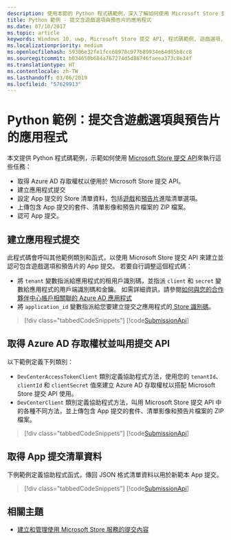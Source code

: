 ```yaml
---
description: 使用本節的 Python 程式碼範例，深入了解如何使用 Microsoft Store 提交 API 來提交遊戲選項和預告片。
title: Python 範例 - 提交含遊戲選項與預告片的應用程式
ms.date: 07/10/2017
ms.topic: article
keywords: Windows 10, uwp, Microsoft Store 提交 API, 程式碼範例, 遊戲選項, 預告片, 進階清單, python
ms.localizationpriority: medium
ms.openlocfilehash: 59306e32fe1fcc68978c977b89934e64d85b8cc8
ms.sourcegitcommit: b034650b684a767274d5d88746faeea373c8e34f
ms.translationtype: HT
ms.contentlocale: zh-TW
ms.lasthandoff: 03/06/2019
ms.locfileid: "57629913"
---
```

# <a name="python-sample-app-submission-with-game-options-and-trailers"></a>Python 範例：提交含遊戲選項與預告片的應用程式

本文提供 Python 程式碼範例，示範如何使用 [Microsoft Store 提交 API](create-and-manage-submissions-using-windows-store-services.md)來執行這些任務：

* 取得 Azure AD 存取權杖以便用於 Microsoft Store 提交 API。
* 建立應用程式提交
* 設定 App 提交的 Store 清單資料，包括[遊戲](manage-app-submissions.md#gaming-options-object)和[預告片](manage-app-submissions.md#trailer-object)進階清單選項。
* 上傳包含 App 提交的套件、清單影像和預告片檔案的 ZIP 檔案。
* 認可 App 提交。

<span id="create-app-submission" />

## <a name="create-an-app-submission"></a>建立應用程式提交

此程式碼會呼叫其他範例類別和函式，以使用 Microsoft Store 提交 API 來建立並認可包含遊戲選項和預告片的 App 提交。 若要自行調整這個程式碼：

* 將 ```tenant``` 變數指派給應用程式的租用戶識別碼，並指派 ```client``` 和 ```secret``` 變數給應用程式的用戶端識別碼和金鑰。 如需詳細資訊，請參閱[如何與您的合作夥伴中心帳戶相關聯的 Azure AD 應用程式](create-and-manage-submissions-using-windows-store-services.md#how-to-associate-an-azure-ad-application-with-your-partner-center-account)
* 將 ```application_id``` 變數指派給您要建立提交之應用程式的[ Store 識別碼](in-app-purchases-and-trials.md#store-ids)。

> [!div class="tabbedCodeSnippets"]
[!code[SubmissionApi](./code/StoreServicesExamples_SubmissionAdvancedListings/python/CreateAndSubmitAppSubmissionExample.py#L1-L74)]

<span id="token" />

## <a name="obtain-an-azure-ad-access-token-and-invoke-the-submission-api"></a>取得 Azure AD 存取權杖並叫用提交 API

以下範例定義下列類別：

* ```DevCenterAccessTokenClient``` 類別定義協助程式方法，使用您的 ```tenantId```、```clientId``` 和 ```clientSecret``` 值來建立 Azure AD 存取權杖以搭配 Microsoft Store 提交 API 使用。
* ```DevCenterClient``` 類別定義協助程式方法，叫用 Microsoft Store 提交 API 中的各種不同方法，並上傳包含 App 提交的套件、清單影像和預告片檔案的 ZIP 檔案。

> [!div class="tabbedCodeSnippets"]
[!code[SubmissionApi](./code/StoreServicesExamples_SubmissionAdvancedListings/python/devcenterclient.py#L1-L126)]

<span id="token" />

## <a name="get-app-submission-listing-data"></a>取得 App 提交清單資料

下例範例定義協助程式函式，傳回 JSON 格式清單資料以用於新範本 App 提交。

> [!div class="tabbedCodeSnippets"]
[!code[SubmissionApi](./code/StoreServicesExamples_SubmissionAdvancedListings/python/submissiondatasamples.py#L1-L170)]

## <a name="related-topics"></a>相關主題

* [建立和管理使用 Microsoft Store 服務的提交內容](create-and-manage-submissions-using-windows-store-services.md)

